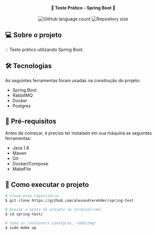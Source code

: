 
##

<h4 align="center"> 
	🚧 Teste Prático - Spring Boot 🚧
</h4>

<p align="center">
    <img alt="GitHub language count" src="https://img.shields.io/github/languages/count/alexandrerehder/spring-test"> 
    <img alt="Repository size" src="https://img.shields.io/github/repo-size/alexandrerehder/spring-test">
</p>
    
## 💻 Sobre o projeto 

💡 Teste prático utilizando Spring Boot.

## 🛠 Tecnologias

As seguintes ferramentas foram usadas na construção do projeto:

- Spring Boot
- RabbitMQ
- Docker
- Postgres

## 🏁 Pré-requisitos

Antes de começar, é preciso ter instalado em sua máquina as seguintes ferramentas:

- Java 1.8
- Maven
- Git
- Docker/Compose
- MakeFile

## 🚀 Como executar o projeto

```bash
# Clone este repositório
$ git clone https://github.com/alexandrerehder/spring-test

# Acesse a pasta do projeto no terminal/cmd
$ cd spring-test/

# Suba os containers (postgres, rabbitmq)
$ sudo make up
```

